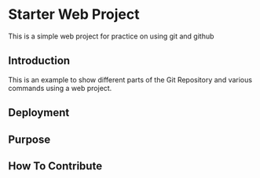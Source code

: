 # Starter Web Project

This is a simple web project for practice on using git and github

## Introduction

This is an example to show different parts of the Git Repository and various commands using a web project.

## Deployment

## Purpose

## How To Contribute
